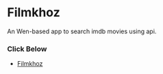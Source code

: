 # Filmkhoz
An Wen-based app to search imdb movies using api.
 <h3>Click Below</h3>
<ul>
<li><a href=" https://manishbsc.github.io/filmkhoz.github.io/">Filmkhoz</a></li>
</ul>
